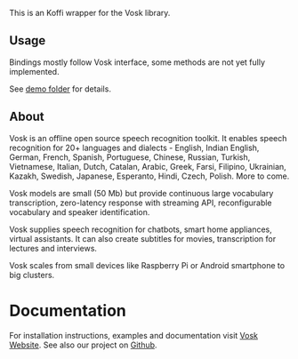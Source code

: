 This is an Koffi wrapper for the Vosk library.

## Usage

Bindings mostly follow Vosk interface, some methods are not yet fully implemented.

See [demo folder](https://github.com/alphacep/vosk-api/tree/master/nodejs/demo) for
details.

## About

Vosk is an offline open source speech recognition toolkit. It enables
speech recognition for 20+ languages and dialects - English, Indian
English, German, French, Spanish, Portuguese, Chinese, Russian, Turkish,
Vietnamese, Italian, Dutch, Catalan, Arabic, Greek, Farsi, Filipino,
Ukrainian, Kazakh, Swedish, Japanese, Esperanto, Hindi, Czech, Polish.
More to come.

Vosk models are small (50 Mb) but provide continuous large vocabulary
transcription, zero-latency response with streaming API, reconfigurable
vocabulary and speaker identification.

Vosk supplies speech recognition for chatbots, smart home appliances,
virtual assistants. It can also create subtitles for movies,
transcription for lectures and interviews.

Vosk scales from small devices like Raspberry Pi or Android smartphone to
big clusters.

# Documentation

For installation instructions, examples and documentation visit [Vosk
Website](https://alphacephei.com/vosk). See also our project on
[Github](https://github.com/tocha688/vosk-koffi).
